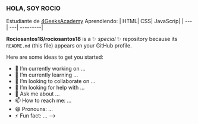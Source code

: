 ### HOLA, SOY ROCIO
Estudiante de [4GeeksAcademy](https://github.com/4GeeksAcademy)
Aprendiendo: 
| HTML| CSS| JavaScrip|
| --- | ---| ---------|

**Rociosantos18/rociosantos18** is a ✨ _special_ ✨ repository because its `README.md` (this file) appears on your GitHub profile.

Here are some ideas to get you started:

- 🔭 I’m currently working on ...
- 🌱 I’m currently learning ...
- 👯 I’m looking to collaborate on ...
- 🤔 I’m looking for help with ...
- 💬 Ask me about ...
- 📫 How to reach me: ...
- 😄 Pronouns: ...
- ⚡ Fun fact: ...
-->
